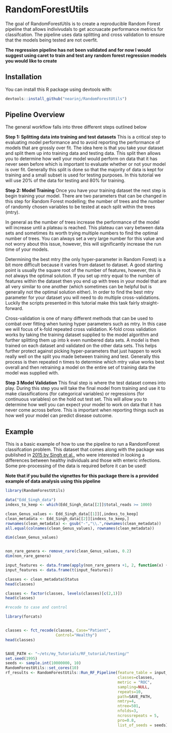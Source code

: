 # RandomForestUtils

<!-- badges: start -->
<!-- badges: end -->

The goal of RandomForestUtils is to create a reproducible Random Forest pipeline that allows indivivudals to get accruacate performance metrics for classifcation. The pipeline uses data splitting and cross validation to ensure that the models being tested are not overfit.

**The regression pipeline has not been validated and for now I would suggest using caret to train and test any random forest regression models you would like to create**

## Installation

You can install this R package using devtools with:

``` r
devtools::install_github("nearinj/RandomForestUtils")
```

## Pipeline Overview
The general workflow falls into three different steps outlined below

**Step 1: Splitting data into training and test datasets**
This is a critical step to evaluating model performance and to avoid reporting the performance of models that are grossly over fit. The idea here is that you take your dataset and split them up into training data and testing data. This split then allows you to determine how well your model would perform on data that it has never seen before which is important to evaluate whether or not your model is over fit. Generally this split is done so that the majority of data is kept for training and a small subset is used for testing purposes. In this tutorial we will use 20% of the data for testing and 80% for training. 

**Step 2: Model Training**
Once you have your training dataset the next step is begin training your model. There are two parameters that can be changed in this step for Random Forest modelling; the number of trees and the number of randomly chosen variables to be tested at each split within the trees (mtry). 

In general as the number of trees increase the performance of the model will increase until a plateau is reached. This plateau can vary between data sets and sometimes its worth trying multiple numbers to find the optimal number of trees. You can always set a very large number for this value and not worry about this issue, however, this will significantly increase the run time of your models.

Determining the best mtry (the only hyper-parameter in Random Forest) is a bit more difficult because it varies from dataset to dataset. A good starting point is usually the square root of the number of features, however, this is not always the optimal solution. If you set up mtry equal to the number of features within the dataset then you end up with trees in your model that are all very similar to one another (which sometimes can be helpful but is generally not the optimal solution either). In order to find the best mtry parameter for your dataset you will need to do multiple cross-validations. Luckily the scripts presented in this tutorial make this task fairly straight-forward. 

Cross-validation is one of many different methods that can be used to combat over fitting when tuning hyper parameters such as mtry. In this case we will focus of k-fold repeated cross validation. K-fold cross validation works by taking the training dataset supplied to the model algorithm and further splitting them up into k even numbered data sets. A model is then trained on each dataset and validated on the other data sets. This helps further protect against picking hyper-parameters that just happen to work really well on the split you made between training and test. Generally this process is then repeated n times to determine which mtry value works best overall and then retraining a model on the entire set of training data the model was supplied with.


**Step 3 Model Validation**
This final step is where the test dataset comes into play. During this step you will take the final model from training and use it to make classifications (for categorical variables) or regressions (for continuous variables) on the hold out test set. This will allow you to determine how well you can expect your model to work on data that it has never come across before. This is important when reporting things such as how well your model can predict disease outcome.


## Example

This is a basic example of how to use the pipeline to run a RandomForest classifcation problem. This dataset that comes along with the package was published in [2015 by Singh et al.,](https://microbiomejournal.biomedcentral.com/articles/10.1186/s40168-015-0109-2) who were interested in looking a differences between healthy individuals and those with enteric infections. Some pre-processing of the data is required before it can be used! 

**Note that if you build the vignettes for this package there is a provided example of data analysis using this pipeline**

``` r
library(RandomForestUtils)

data("Edd_Singh_data")
indexs_to_keep <- which(Edd_Singh_data[[2]]$total_reads >= 1000)

clean_Genus_values <- Edd_Singh_data[[1]][,indexs_to_keep]
clean_metadata <- Edd_Singh_data[[2]][indexs_to_keep,]
rownames(clean_metadata) <- gsub("-","\\.",rownames(clean_metadata))
all.equal(colnames(clean_Genus_values), rownames(clean_metadata))

dim(clean_Genus_values)


non_rare_genera <- remove_rare(clean_Genus_values, 0.2)
dim(non_rare_genera)

input_features <- data.frame(apply(non_rare_genera +1, 2, function(x) {log(x) - mean(log(x))}))
input_features <- data.frame(t(input_features))

classes <- clean_metadata$Status
head(classes)

classes <- factor(classes, levels(classes)[c(2,1)])
head(classes)

#recode to case and control

library(forcats)


classes <- fct_recode(classes, Case="Patient",
                      Control="Healthy")
head(classes)


SAVE_PATH <- "~/etc/my_Tutorials/RF_tutorial/testing/"
set.seed(1995)
seeds <- sample.int(10000000, 10)
RandomForestUtils::set_cores(10)
rf_results <- RandomForestUtils::Run_RF_Pipeline(feature_table = input_features,
                                                 classes=classes,
                                                 metric = "ROC",
                                                 sampling=NULL,
                                                 repeats=10,
                                                 path=SAVE_PATH,
                                                 nmtry=4,
                                                 ntree=501,
                                                 nfolds=3,
                                                 ncrossrepeats = 5,
                                                 pro=0.8,
                                                 list_of_seeds = seeds)
```

